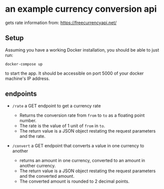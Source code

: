 an example currency conversion api
==================================

gets rate information from:
https://freecurrencyapi.net/


Setup
-----

Assuming you have a working Docker installation, you should be able to just run:

`docker-compose up`

to start the app. It should be accessible on port 5000 of your docker machine's IP address.

endpoints
---------

- `/rate` a GET endpoint to get a currency rate
    - Returns the conversion rate from `from` to `to` as a floating point number.
    - The rate is the value of 1 unit of `from` in `to`.
    - The return value is a JSON object restating the request parameters and the rate.

- `/convert` a GET endpoint that converts a value in one currency to another
    - returns an amount in one currency, converted to an amount in another currency.
    - The return value is a JSON object restating the request parameters and the converted amount.
    - The converted amount is rounded to 2 decimal points.
